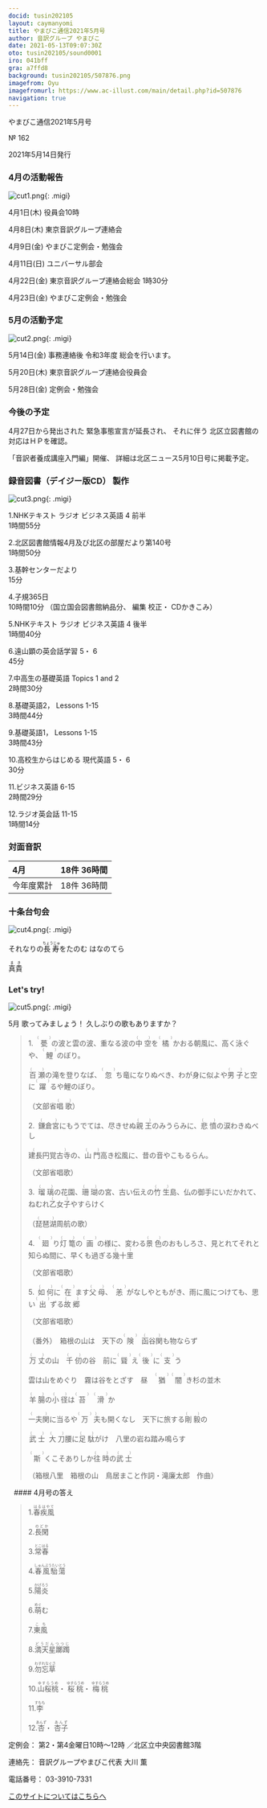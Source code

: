 ```yaml
---
docid: tusin202105
layout: caymanyomi
title: やまびこ通信2021年5月号
author: 音訳グループ やまびこ
date: 2021-05-13T09:07:30Z
oto: tusin202105/sound0001
iro: 041bff
gra: a7ffd8
background: tusin202105/507876.png
imagefrom: Oyu
imagefromurl: https://www.ac-illust.com/main/detail.php?id=507876
navigation: true
---
```


<span data-dur="4.119" data-begin="2.750" id="xmri_0001" markdown="1">やまびこ通信2021年5月号</span>

<span data-dur="2.654" data-begin="6.869" id="xmri_0002" markdown="1">№ 162</span>

<span data-dur="4.689" data-begin="9.523" id="xmri_0003" markdown="1">2021年5月14日発行</span>


### <span data-dur="3.322" data-begin="19.300" id="xmri_0006" markdown="1">4月の活動報告</span>

![cut1.png](media/tusin202105/cut1.png){: .migi}

<span data-dur="2.144" data-begin="24.472" id="xmri_0008" markdown="1">4月1日(木)</span>
<span data-dur="2.753" data-begin="26.616" id="xmri_0009" markdown="1">役員会10時</span>

<span data-dur="2.023" data-begin="29.369" id="xmri_000A" markdown="1">4月8日(木)</span>
<span data-dur="3.363" data-begin="31.392" id="xmri_000B" markdown="1">東京音訳グループ連絡会</span>

<span data-dur="2.11" data-begin="34.755" id="xmri_000C" markdown="1">4月9日(金)</span>
<span data-dur="3.537" data-begin="36.865" id="xmri_000D" markdown="1">やまびこ定例会・勉強会</span>

<span data-dur="2.397" data-begin="40.402" id="xmri_000E" markdown="1">4月11日(日)</span>
<span data-dur="2.504" data-begin="42.799" id="xmri_000F" markdown="1">ユニバーサル部会</span>

<span data-dur="2.355" data-begin="45.303" id="xmri_0010" markdown="1">4月22日(金)</span>
<span data-dur="5.082" data-begin="47.658" id="xmri_0011" markdown="1">東京音訳グループ連絡会総会 1時30分</span>

<span data-dur="2.475" data-begin="52.740" id="xmri_0012" markdown="1">4月23日(金)</span>
<span data-dur="4.937" data-begin="55.215" id="xmri_0013" markdown="1">やまびこ定例会・勉強会</span>


### <span data-dur="3.178" data-begin="60.152" id="xmri_0014" markdown="1">5月の活動予定</span>

![cut2.png](media/tusin202105/cut2.png){: .migi}

<span data-dur="2.151" data-begin="65.180" id="xmri_0016" markdown="1">5月14日(金)</span>
<span data-dur="5.775" data-begin="67.331" id="xmri_0017" markdown="1">事務連絡後 令和3年度 総会を行います。</span>

<span data-dur="2.023" data-begin="73.106" id="xmri_0018" markdown="1">5月20日(木)</span>
<span data-dur="4.051" data-begin="75.129" id="xmri_0019" markdown="1">東京音訳グループ連絡会役員会</span>

<span data-dur="2.469" data-begin="79.180" id="xmri_001A" markdown="1">5月28日(金)</span>
<span data-dur="4.386" data-begin="81.649" id="xmri_001B" markdown="1">定例会・勉強会</span>


### <span data-dur="2.63" data-begin="86.035" id="xmri_001C" markdown="1">今後の予定</span>

<span data-dur="5.247" data-begin="88.665" id="xmri_001D" markdown="1">4月27日から発出された 緊急事態宣言が延長され、</span>
<span data-dur="6.143" data-begin="93.912" id="xmri_001E" markdown="1">それに伴う 北区立図書館の対応はＨＰを確認。</span>

<span data-dur="3.14" data-begin="100.055" id="xmri_001F" markdown="1">「音訳者養成講座入門編」開催、</span>
<span data-dur="6.882" data-begin="103.195" id="xmri_0020" markdown="1">詳細は北区ニュース5月10日号に掲載予定。</span>


### <span data-dur="4.732" data-begin="110.077" id="xmri_0021" markdown="1">録音図書（デイジー版CD） 製作</span>

![cut3.png](media/tusin202105/cut3.png){: .migi}




<span data-dur="0.815" data-begin="118.323" id="xmri_0024" markdown="1">1.</span><span data-dur="4.493" data-begin="119.138" id="xmri_0025" markdown="1">NHKテキスト ラジオ ビジネス英語 4 前半</span>  
<span data-dur="2.76" data-begin="123.631" id="xmri_0026" markdown="1">1時間55分</span>


<span data-dur="0.704" data-begin="126.391" id="xmri_0027" markdown="1">2.</span><span data-dur="5.287" data-begin="127.095" id="xmri_0028" markdown="1">北区図書館情報4月及び北区の部屋だより第140号</span>  
<span data-dur="2.601" data-begin="132.382" id="xmri_0029" markdown="1">1時間50分</span>


<span data-dur="0.87" data-begin="134.983" id="xmri_002A" markdown="1">3.</span><span data-dur="1.738" data-begin="135.853" id="xmri_002B" markdown="1">基幹センターだより</span>  
<span data-dur="2.004" data-begin="137.591" id="xmri_002C" markdown="1">15分</span>


<span data-dur="0.797" data-begin="139.595" id="xmri_002D" markdown="1">4.</span><span data-dur="2.481" data-begin="140.392" id="xmri_002E" markdown="1">子規365日</span>  
<span data-dur="1.611" data-begin="142.873" id="xmri_002F" markdown="1">10時間10分</span>
<span data-dur="2.632" data-begin="144.484" id="xmri_0030" markdown="1">（国立国会図書館納品分、</span>
<span data-dur="3.899" data-begin="147.116" id="xmri_0031" markdown="1">編集 校正・ CDかきこみ）</span>


<span data-dur="0.715" data-begin="151.015" id="xmri_0032" markdown="1">5.</span><span data-dur="4.493" data-begin="151.730" id="xmri_0033" markdown="1">NHKテキスト ラジオ ビジネス英語 4 後半</span>  
<span data-dur="2.667" data-begin="156.223" id="xmri_0034" markdown="1">1時間40分</span>


<span data-dur="0.859" data-begin="158.890" id="xmri_0035" markdown="1">6.</span><span data-dur="3.338" data-begin="159.749" id="xmri_0036" markdown="1">遠山顕の英会話学習 5・ 6</span>  
<span data-dur="2.253" data-begin="163.087" id="xmri_0037" markdown="1">45分</span>


<span data-dur="0.828" data-begin="165.340" id="xmri_0038" markdown="1">7.</span><span data-dur="2.036" data-begin="166.168" id="xmri_0039" markdown="1">中高生の基礎英語</span>
<span data-dur="1.594" data-begin="168.204" id="xmri_003A" markdown="1">Topics 1 and 2</span>  
<span data-dur="2.616" data-begin="169.798" id="xmri_003B" markdown="1">2時間30分</span>


<span data-dur="0.847" data-begin="172.414" id="xmri_003C" markdown="1">8.</span><span data-dur="1.286" data-begin="173.261" id="xmri_003D" markdown="1">基礎英語2，</span>
<span data-dur="1.854" data-begin="174.547" id="xmri_003E" markdown="1">Lessons 1-15</span>  
<span data-dur="2.953" data-begin="176.401" id="xmri_003F" markdown="1">3時間44分</span>


<span data-dur="0.812" data-begin="179.354" id="xmri_0040" markdown="1">9.</span><span data-dur="1.458" data-begin="180.166" id="xmri_0041" markdown="1">基礎英語1，</span>
<span data-dur="1.854" data-begin="181.624" id="xmri_0042" markdown="1">Lessons 1-15</span>  
<span data-dur="3.003" data-begin="183.478" id="xmri_0043" markdown="1">3時間43分</span>


<span data-dur="0.801" data-begin="186.481" id="xmri_0044" markdown="1">10.</span><span data-dur="3.804" data-begin="187.282" id="xmri_0045" markdown="1">高校生からはじめる 現代英語 5・ 6</span>  
<span data-dur="2.14" data-begin="191.086" id="xmri_0046" markdown="1">30分</span>


<span data-dur="1.099" data-begin="193.226" id="xmri_0047" markdown="1">11.</span><span data-dur="1.501" data-begin="194.325" id="xmri_0048" markdown="1">ビジネス英語</span>
<span data-dur="1.52" data-begin="195.826" id="xmri_0049" markdown="1">6-15</span>  
<span data-dur="2.778" data-begin="197.346" id="xmri_004A" markdown="1">2時間29分</span>


<span data-dur="0.946" data-begin="200.124" id="xmri_004B" markdown="1">12.</span><span data-dur="1.515" data-begin="201.070" id="xmri_004C" markdown="1">ラジオ英会話</span>
<span data-dur="1.539" data-begin="202.585" id="xmri_004D" markdown="1">11-15</span>  
<span data-dur="3.394" data-begin="204.124" id="xmri_004E" markdown="1">1時間14分</span>


### <span data-dur="2.666" data-begin="207.518" id="xmri_004F" markdown="1">対面音訳</span>

<span data-dur="1.078" data-begin="210.184" id="xmri_0050" markdown="1">4月</span> | <span data-dur="3.434" data-begin="211.262" id="xmri_0051" markdown="1">18件 36時間</span>
|:---|---:|
<span data-dur="1.591" data-begin="214.696" id="xmri_0052" markdown="1">今年度累計</span> | <span data-dur="4.834" data-begin="216.287" id="xmri_0053" markdown="1">18件 36時間</span>


### <span data-dur="3.468" data-begin="221.121" id="xmri_0054" markdown="1">十条台句会</span>

![cut4.png](media/tusin202105/cut4.png){: .migi}

<span data-dur="8.346" data-begin="226.439" id="xmri_0056" markdown="1">それなりの<ruby class="ruby_level_7">長寿<rp>(</rp><rt>ちょうじゅ</rt><rp>)</rp></ruby>をたのむ はなのてら</span>

<span data-dur="2.417" data-begin="234.785" id="xmri_0057" markdown="1" class="haigo"><ruby class="ruby_level_6">真貴<rp>(</rp><rt>まき</rt><rp>)</rp></ruby></span>

### <span data-dur="2.45" data-begin="237.702" id="xmri_0059" markdown="1">Let's try!</span>


![cut5.png](media/tusin202105/cut5.png){: .migi}

<span data-dur="3.033" data-begin="242.002" id="xmri_005B" markdown="1">5月 歌ってみましょう！</span>
<span data-dur="3.553" data-begin="245.035" id="xmri_005C" markdown="1">久しぶりの歌もありますか？</span>





<blockquote markdown="1">
1.&ensp;<ruby>甍<rp>(</rp><rt>（　　　）</rt><rp>)</rp></ruby>の波と雲の波、重なる波の<ruby class="ruby_level_1">中空<rp>(</rp><rt>（　　　）</rt><rp>)</rp></ruby>を<ruby>橘<rp>(</rp><rt>（　　　）</rt><rp>)</rp></ruby>かおる朝風に、高く泳ぐや、<ruby>鯉<rp>(</rp><rt>（　　　）</rt><rp>)</rp></ruby>のぼり。

<ruby class="ruby_level_7">百瀬<rp>(</rp><rt>（　　　）</rt><rp>)</rp></ruby>の滝を登りなば、<ruby>忽<rp>(</rp><rt>（　　　）</rt><rp>)</rp></ruby>ち竜になりぬべき、わが身に似よや<ruby class="ruby_level_1">男子<rp>(</rp><rt>（　　　）</rt><rp>)</rp></ruby>と空に<ruby class="ruby_level_7">躍<rp>(</rp><rt>（　　　）</rt><rp>)</rp></ruby>るや鯉のぼり。

（文部省<ruby class="ruby_level_4">唱歌<rp>(</rp><rt>（　　　）</rt><rp>)</rp></ruby>）

2.&ensp;<ruby>鎌倉宮<rp>(</rp><rt>（　　　）</rt><rp>)</rp></ruby>にもうでては、尽きせぬ<ruby class="ruby_level_2">親王<rp>(</rp><rt>（　　　）</rt><rp>)</rp></ruby>のみうらみに、<ruby class="ruby_level_7">悲憤<rp>(</rp><rt>（　　　）</rt><rp>)</rp></ruby>の涙わきぬべし

<ruby class="ruby_level_4">建長円覚古寺<rp>(</rp><rt>（　　　）</rt><rp>)</rp></ruby>の、<ruby class="ruby_level_2">山門<rp>(</rp><rt>（　　　）</rt><rp>)</rp></ruby>高き松風に、昔の音やこもるらん。

（文部省唱歌）

3.&ensp;<ruby>瑠璃<rp>(</rp><rt>（　　　）</rt><rp>)</rp></ruby>の花園、<ruby>珊瑚<rp>(</rp><rt>（　　　）</rt><rp>)</rp></ruby>の宮、古い伝えの<ruby class="ruby_level_1">竹生<rp>(</rp><rt>（　　　）</rt><rp>)</rp></ruby>島、仏の御手にいだかれて、ねむれ<ruby class="ruby_level_7">乙女子<rp>(</rp><rt>（　　　）</rt><rp>)</rp></ruby>やすらけく

（<ruby>琵琶湖<rp>(</rp><rt>（　　　）</rt><rp>)</rp></ruby>周航の歌）

4.&ensp;<ruby>廻<rp>(</rp><rt>（　　　）</rt><rp>)</rp></ruby>り<ruby>灯篭<rp>(</rp><rt>（　　　）</rt><rp>)</rp></ruby>の<ruby class="ruby_level_2">画<rp>(</rp><rt>（　　　）</rt><rp>)</rp></ruby>の様に、変わる<ruby class="ruby_level_4">景色<rp>(</rp><rt>（　　　）</rt><rp>)</rp></ruby>のおもしろさ、見とれてそれと知らぬ間に、早くも過ぎる<ruby class="ruby_level_7">幾十里<rp>(</rp><rt>（　　　）</rt><rp>)</rp></ruby>

（文部省唱歌）

5.&ensp;<ruby class="ruby_level_7">如何<rp>(</rp><rt>（　　　）</rt><rp>)</rp></ruby>に<ruby class="ruby_level_5">在<rp>(</rp><rt>（　　　）</rt><rp>)</rp></ruby>ます<ruby class="ruby_level_2">父母<rp>(</rp><rt>（　　　）</rt><rp>)</rp></ruby>、<ruby>恙<rp>(</rp><rt>（　　　）</rt><rp>)</rp></ruby>がなしやともがき、雨に風につけても、思い<ruby class="ruby_level_1">出<rp>(</rp><rt>（　　　）</rt><rp>)</rp></ruby>ずる<ruby class="ruby_level_6">故郷<rp>(</rp><rt>（　　　）</rt><rp>)</rp></ruby>

（文部省唱歌）

（番外）&ensp;箱根の山は　天下の<ruby class="ruby_level_5">険<rp>(</rp><rt>（　　　）</rt><rp>)</rp></ruby>&nbsp; <ruby>函谷関<rp>(</rp><rt>（　　　）</rt><rp>)</rp></ruby>も物ならず

<ruby class="ruby_level_7">万丈<rp>(</rp><rt>（　　　）</rt><rp>)</rp></ruby>の山　<ruby>千仞<rp>(</rp><rt>（　　　）</rt><rp>)</rp></ruby>の谷　前に<ruby>聳<rp>(</rp><rt>（　　　）</rt><rp>)</rp></ruby>え<ruby class="ruby_level_2">後<rp>(</rp><rt>（　　　）</rt><rp>)</rp></ruby>に<ruby class="ruby_level_5">支<rp>(</rp><rt>（　　　）</rt><rp>)</rp></ruby>う

雲は山をめぐり　霧は谷をとざす　昼　<ruby class="ruby_level_7">猶<rp>(</rp><rt>（　　　）</rt><rp>)</rp></ruby> <ruby>闇<rp>(</rp><rt>（　　　）</rt><rp>)</rp></ruby>き杉の並木

<ruby class="ruby_level_4">羊腸<rp>(</rp><rt>（　　　）</rt><rp>)</rp></ruby>の<ruby class="ruby_level_4">小径<rp>(</rp><rt>（　　　）</rt><rp>)</rp></ruby>は<ruby>苔<rp>(</rp><rt>（　　　）</rt><rp>)</rp></ruby>&nbsp; <ruby class="ruby_level_7">滑<rp>(</rp><rt>（　　　）</rt><rp>)</rp></ruby>か

<ruby class="ruby_level_4">一夫関<rp>(</rp><rt>（　　　）</rt><rp>)</rp></ruby>に当るや<ruby class="ruby_level_4">万<rp>(</rp><rt>（　　　）</rt><rp>)</rp>夫<rp>(</rp><rt>）</rt><rp>)</rp></ruby>も開くなし　天下に旅する<ruby>剛毅<rp>(</rp><rt>（　　　）</rt><rp>)</rp></ruby>の

<ruby class="ruby_level_5">武士<rp>(</rp><rt>（　　　）</rt><rp>)</rp></ruby>&nbsp; <ruby class="ruby_level_2">大刀<rp>(</rp><rt>（　　　）</rt><rp>)</rp></ruby>腰に<ruby class="ruby_level_7">足駄<rp>(</rp><rt>（　　　）</rt><rp>)</rp></ruby>がけ　八里の岩ね踏み鳴らす

<ruby>斯<rp>(</rp><rt>（　　　）</rt><rp>)</rp></ruby>くこそありしか<ruby class="ruby_level_5">往時<rp>(</rp><rt>（　　　）</rt><rp>)</rp></ruby>の<ruby class="ruby_level_5">武士<rp>(</rp><rt>（　　　）</rt><rp>)</rp></ruby>

（箱根八里　箱根の山　鳥居まこと作詞・滝廉太郎　作曲）


</blockquote>
&ensp;
#### <span data-dur="2.257" data-begin="253.113" id="xmri_005E" markdown="1">4月号の答え</span>

<blockquote markdown="1">

<span data-dur="0.816" data-begin="255.370" id="xmri_005F" markdown="1">1.</span><span data-dur="1.731" data-begin="256.186" id="xmri_0060" markdown="1"><ruby class="ruby_level_7">春疾風<rp>(</rp><rt>はるはやて</rt><rp>)</rp></ruby></span>


<span data-dur="0.704" data-begin="257.917" id="xmri_0061" markdown="1">2.</span><span data-dur="1.491" data-begin="258.621" id="xmri_0062" markdown="1"><ruby class="ruby_level_7">長閑<rp>(</rp><rt>のどか</rt><rp>)</rp></ruby></span>


<span data-dur="0.871" data-begin="260.112" id="xmri_0063" markdown="1">3.</span><span data-dur="1.52" data-begin="260.983" id="xmri_0064" markdown="1"><ruby class="ruby_level_5">常春<rp>(</rp><rt>とこはる</rt><rp>)</rp></ruby></span>


<span data-dur="0.797" data-begin="262.503" id="xmri_0065" markdown="1">4.</span><span data-dur="2.101" data-begin="263.300" id="xmri_0066" markdown="1"><ruby>春風駘蕩<rp>(</rp><rt>しゅんぷうたいとう</rt><rp>)</rp></ruby></span>


<span data-dur="0.715" data-begin="265.401" id="xmri_0067" markdown="1">5.</span><span data-dur="1.546" data-begin="266.116" id="xmri_0068" markdown="1"><ruby class="ruby_level_7">陽炎<rp>(</rp><rt>かげろう</rt><rp>)</rp></ruby></span>


<span data-dur="0.859" data-begin="267.662" id="xmri_0069" markdown="1">6.</span><span data-dur="1.453" data-begin="268.521" id="xmri_006A" markdown="1"><ruby>萌<rp>(</rp><rt>めぐ</rt><rp>)</rp></ruby>む</span>


<span data-dur="0.828" data-begin="269.974" id="xmri_006B" markdown="1">7.</span><span data-dur="1.33" data-begin="270.802" id="xmri_006C" markdown="1"><ruby class="ruby_level_2">東風<rp>(</rp><rt>こち</rt><rp>)</rp></ruby></span>


<span data-dur="0.847" data-begin="272.132" id="xmri_006D" markdown="1">8.</span><span data-dur="1.934" data-begin="272.979" id="xmri_006E" markdown="1"><ruby>満天星躑躅<rp>(</rp><rt>どうだんつつじ</rt><rp>)</rp></ruby></span>


<span data-dur="0.813" data-begin="274.913" id="xmri_006F" markdown="1">9.</span><span data-dur="1.852" data-begin="275.726" id="xmri_0070" markdown="1"><ruby>勿忘草<rp>(</rp><rt>わすれなぐさ</rt><rp>)</rp></ruby></span>


<span data-dur="0.801" data-begin="277.578" id="xmri_0071" markdown="1">10.</span><span data-dur="1.175" data-begin="278.379" id="xmri_0072" markdown="1"><ruby class="ruby_level_7">山桜桃<rp>(</rp><rt>ゆすらうめ</rt><rp>)</rp></ruby>・</span>
<span data-dur="1.175" data-begin="279.554" id="xmri_0073" markdown="1"><ruby class="ruby_level_7">桜桃<rp>(</rp><rt>ゆすらうめ</rt><rp>)</rp></ruby>・</span>
<span data-dur="1.675" data-begin="280.729" id="xmri_0074" markdown="1"><ruby class="ruby_level_7">梅桃<rp>(</rp><rt>ゆすらうめ</rt><rp>)</rp></ruby></span>


<span data-dur="1.099" data-begin="282.404" id="xmri_0075" markdown="1">11.</span><span data-dur="1.523" data-begin="283.503" id="xmri_0076" markdown="1"><ruby>李<rp>(</rp><rt>すもも</rt><rp>)</rp></ruby></span>


<span data-dur="0.946" data-begin="285.026" id="xmri_0077" markdown="1">12.</span><span data-dur="0.909" data-begin="285.972" id="xmri_0078" markdown="1"><ruby>杏<rp>(</rp><rt>あんず</rt><rp>)</rp></ruby>・</span>
<span data-dur="1.408" data-begin="286.881" id="xmri_0079" markdown="1"><ruby>杏子<rp>(</rp><rt>あんず</rt><rp>)</rp></ruby></span>

</blockquote>


<span data-dur="1.205" data-begin="288.289" id="xmri_007A" markdown="1">定例会：</span>
<span data-dur="3.237" data-begin="289.494" id="xmri_007B" markdown="1">第2・第4金曜日10時～12時</span>
<span data-dur="3.048" data-begin="292.731" id="xmri_007C" markdown="1">／北区立中央図書館3階</span>  

<span data-dur="1.318" data-begin="295.779" id="xmri_007D" markdown="1">連絡先：</span>
<span data-dur="4.238" data-begin="297.097" id="xmri_007E" markdown="1">音訳グループやまびこ代表 大川 薫</span>  

<span data-dur="1.409" data-begin="301.335" id="xmri_007F" markdown="1">電話番号：</span>
<span data-dur="4.305" data-begin="302.744" id="xmri_0080" markdown="1">03-3910-7331</span>  

<a data-dur="5.93" data-begin="307.049" id="xmri_0081" markdown="1" href="mailto:ymbk2016ml@gmail.com?Subject=やまびこウェブサイトについて">このサイトについてはこちらへ</a>



